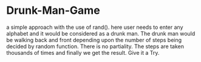 # Drunk-Man-Game
a simple approach with the use of rand(). here user needs to enter any alphabet and it would be considered as a drunk man.
The drunk man would be walking back and front depending upon the number of steps being decided by random function.
There is no partiality. The steps are taken thousands of times and finally we get the result.
Give it a Try.
